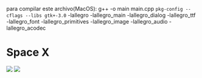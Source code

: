 para compilar este archivo(MacOS):
g++ -o main main.cpp `pkg-config --cflags --libs gtk+-3.0` -lallegro -lallegro_main -lallegro_dialog -lallegro_ttf -lallegro_font -lallegro_primitives -lallegro_image -lallegro_audio -lallegro_acodec

<h1>Space X</h1>

<img src="https://i.ibb.co/NynxTJ2/Captura-de-Pantalla-2020-04-17-a-la-s-14-03-05.png">
<img src="https://i.ibb.co/P6YfwjB/Captura-de-Pantalla-2020-04-17-a-la-s-14-03-34.png">
